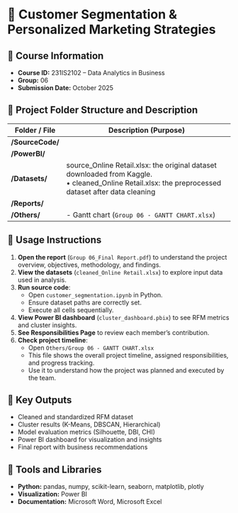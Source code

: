 # 🎯 Customer Segmentation & Personalized Marketing Strategies  
## 🏫 Course Information
- **Course ID:** 231IS2102 – Data Analytics in Business   
- **Group:** 06    
- **Submission Date:** October 2025

## 📂 Project Folder Structure and Description

| **Folder / File** | **Description (Purpose)** |
|--------------------|----------------------------|
| **/SourceCode/** | |
| **/PowerBI/** | |
| **/Datasets/** | source_Online Retail.xlsx: the original dataset downloaded from Kaggle. <br>• cleaned_Online Retail.xlsx: the preprocessed dataset after data cleaning|
| **/Reports/** |
| **/Others/** | - Gantt chart (`Group 06 - GANTT CHART.xlsx`)


## 🧭 Usage Instructions
1. **Open the report** (`Group 06_Final Report.pdf`) to understand the project overview, objectives, methodology, and findings.  
2. **View the datasets** (`cleaned_Online Retail.xlsx`) to explore input data used in analysis.  
3. **Run source code**:  
   - Open `customer_segmentation.ipynb` in Python.  
   - Ensure dataset paths are correctly set.  
   - Execute all cells sequentially.  
4. **View Power BI dashboard** (`cluster_dashboard.pbix`) to see RFM metrics and cluster insights.  
5. **See Responsibilities Page** to review each member’s contribution.
6. **Check project timeline**:  
   - Open `Others/Group 06 - GANTT CHART.xlsx`  
   - This file shows the overall project timeline, assigned responsibilities, and progress tracking.  
   - Use it to understand how the project was planned and executed by the team.
   
## 🧩 Key Outputs
- Cleaned and standardized RFM dataset  
- Cluster results (K-Means, DBSCAN, Hierarchical)  
- Model evaluation metrics (Silhouette, DBI, CHI)  
- Power BI dashboard for visualization and insights  
- Final report with business recommendations  


## 🧰 Tools and Libraries
- **Python:** pandas, numpy, scikit-learn, seaborn, matplotlib, plotly  
- **Visualization:** Power BI
- **Documentation:** Microsoft Word, Microsoft Excel
